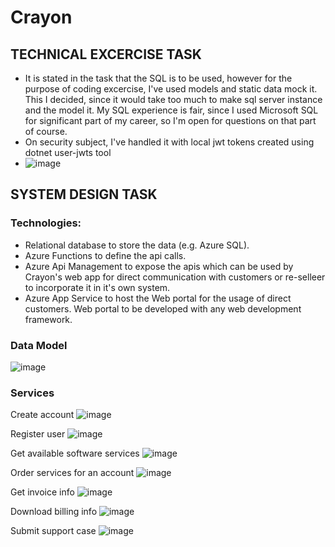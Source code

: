 # Crayon

## TECHNICAL EXCERCISE TASK
- It is stated in the task that the SQL is to be used, however for the purpose of coding excercise, I've used models and static data mock it. This I decided, since it would take too much to make sql server instance and the model it. My SQL experience is fair, since I used Microsoft SQL for significant part of my career, so I'm open for questions on that part of course.
- On security subject, I've handled it with local jwt tokens created using dotnet user-jwts tool
- ![image](https://github.com/user-attachments/assets/6645a8dc-faa1-4df8-a1c1-79b068c65800)


## SYSTEM DESIGN TASK

### Technologies:
- Relational database to store the data (e.g. Azure SQL).
- Azure Functions to define the api calls.
- Azure Api Management to expose the apis which can be used by Crayon's web app for direct communication with customers or re-selleer to incorporate it in it's own system.
- Azure App Service to host the Web portal for the usage of direct customers. Web portal to be developed with any web development framework. 

### Data Model
![image](https://github.com/user-attachments/assets/e5dadf99-0c7f-4b75-8329-e4b5eb2584a1)

### Services

Create account
![image](https://github.com/user-attachments/assets/563ca670-febd-4095-8a81-a14ac781b5f8)

Register user
![image](https://github.com/user-attachments/assets/21513871-da18-4222-8e45-d88de809e9cd)

Get available software services
![image](https://github.com/user-attachments/assets/91475751-925e-4926-9841-9255f4a5fd04)

Order services for an account
![image](https://github.com/user-attachments/assets/c62176d5-bcd2-499b-b972-48af47e969de)

Get invoice info
![image](https://github.com/user-attachments/assets/f7abce0c-42c5-4da1-91f9-e01801100dd3)

Download billing info
![image](https://github.com/user-attachments/assets/b8308484-bae4-47a4-a356-4aa9d4c02b0b)

Submit support case
![image](https://github.com/user-attachments/assets/063999d6-2387-44ac-86b5-c9bfd9fee22a)
